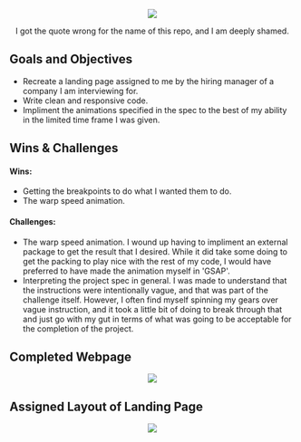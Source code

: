 <p align="center">
    <img src="https://angrystaffofficer.files.wordpress.com/2017/06/tumblr_ns7lcmr1gr1sper5ko1_500.gif">
</p>

<p align="center">
   I got the quote wrong for the name of this repo, and I am deeply shamed.
</p>

## Goals and Objectives
- Recreate a landing page assigned to me by the hiring manager of a company I am interviewing for.
- Write clean and responsive code.
- Impliment the animations specified in the spec to the best of my ability in the limited time frame I was given.

## Wins & Challenges
#### Wins:
- Getting the breakpoints to do what I wanted them to do.
- The warp speed animation.

#### Challenges:
- The warp speed animation. I wound up having to impliment an external package to get the result that I desired. While it did take some doing to get the packing to play nice with the rest of my code, I would have preferred to have made the animation myself in 'GSAP'. 
- Interpreting the project spec in general. I was made to understand that the instructions were intentionally vague, and that was part of the challenge itself. However, I often find myself spinning my gears over vague instruction, and it took a little bit of doing to break through that and just go with my gut in terms of what was going to be acceptable for the completion of the project.

## Completed Webpage

<p align="center">
  <img src="https://64.media.tumblr.com/1e913d135f3e5101f1aa285bf775501d/b34800e0ca87c909-50/s500x750/c2705f5ed6a5438aa9a4024105992b8a67ffaf2a.gif">
</p>

## Assigned Layout of Landing Page

<p align="center">
   <img src="https://64.media.tumblr.com/1140da5e5e1c12a046d7a543a061cb1e/7c5292b5b5c4272b-60/s2048x3072/c7e117ad1c47376050181774bd22fd4502866eaf.jpg">
</p>
